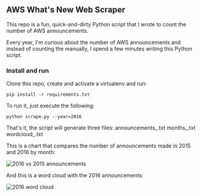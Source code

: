 
## AWS What's New Web Scraper

This repo is a fun, quick-and-dirty Python script that I wrote to count the number of AWS announcements.

Every year, I'm curious about the number of AWS announcements and instead of counting the manually,
I spend a few minutes writing this Python script.


### Install and run

Clone this repo, create and activate a virtualenv and run:

```pip install -r requirements.txt```


To run it, just execute the following:

```python scrape.py --year=2016```


That's it, the script will generate three files:
announcements_<year>.txt
months_<year>.txt
wordcloud_<year>.txt


This is a chart that compares the number of announcements made in 2015 and 2016 by month:

![2016 vs 2015 announcements](https://www.concurrencylabs.com/img/announcements-line-chart.png)

And this is a word cloud with the 2016 announcements:

![2016 word cloud](https://www.concurrencylabs.com/img/announcements-wordcloud-2016.png)









